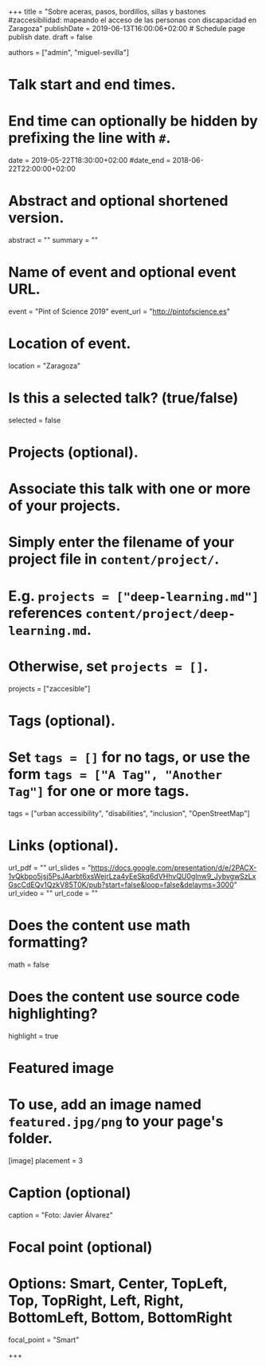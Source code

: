 +++
title = "Sobre aceras, pasos, bordillos, sillas y bastones #zaccesibilidad: mapeando el acceso de las personas con discapacidad en Zaragoza"
publishDate = 2019-06-13T16:00:06+02:00  # Schedule page publish date.
draft = false

authors = ["admin", "miguel-sevilla"]

# Talk start and end times.
#   End time can optionally be hidden by prefixing the line with `#`.
date = 2019-05-22T18:30:00+02:00
#date_end = 2018-06-22T22:00:00+02:00

# Abstract and optional shortened version.
abstract = ""
summary = ""

# Name of event and optional event URL.
event = "Pint of Science 2019"
event_url = "http://pintofscience.es"

# Location of event.
location = "Zaragoza"

# Is this a selected talk? (true/false)
selected = false

# Projects (optional).
#   Associate this talk with one or more of your projects.
#   Simply enter the filename of your project file in `content/project/`.
#   E.g. `projects = ["deep-learning.md"]` references `content/project/deep-learning.md`.
#   Otherwise, set `projects = []`.
projects = ["zaccesible"]

# Tags (optional).
#   Set `tags = []` for no tags, or use the form `tags = ["A Tag", "Another Tag"]` for one or more tags.
tags = ["urban accessibility", "disabilities", "inclusion", "OpenStreetMap"]

# Links (optional).
url_pdf = ""
url_slides = "https://docs.google.com/presentation/d/e/2PACX-1vQkbpo5jsj5PsJAarbt6xsWejrLza4yEeSkq6dVHhvQU0glnw9_JybvgwSzLxGscCdEQv1QzkV85T0K/pub?start=false&loop=false&delayms=3000"
url_video = ""
url_code = ""

# Does the content use math formatting?
math = false

# Does the content use source code highlighting?
highlight = true

# Featured image
# To use, add an image named `featured.jpg/png` to your page's folder.
[image]
  placement = 3
  # Caption (optional)
  caption = "Foto: Javier Álvarez"

  # Focal point (optional)
  # Options: Smart, Center, TopLeft, Top, TopRight, Left, Right, BottomLeft, Bottom, BottomRight
  focal_point = "Smart"

+++
